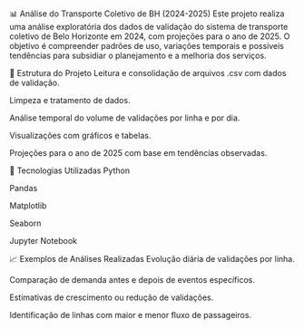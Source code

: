 📊 Análise do Transporte Coletivo de BH (2024-2025)
Este projeto realiza uma análise exploratória dos dados de validação do sistema de transporte coletivo de Belo Horizonte em 2024, com projeções para o ano de 2025. O objetivo é compreender padrões de uso, variações temporais e possíveis tendências para subsidiar o planejamento e a melhoria dos serviços.

📁 Estrutura do Projeto
Leitura e consolidação de arquivos .csv com dados de validação.

Limpeza e tratamento de dados.

Análise temporal do volume de validações por linha e por dia.

Visualizações com gráficos e tabelas.

Projeções para o ano de 2025 com base em tendências observadas.

🧪 Tecnologias Utilizadas
Python

Pandas

Matplotlib

Seaborn

Jupyter Notebook


📈 Exemplos de Análises Realizadas
Evolução diária de validações por linha.

Comparação de demanda antes e depois de eventos específicos.

Estimativas de crescimento ou redução de validações.

Identificação de linhas com maior e menor fluxo de passageiros.


